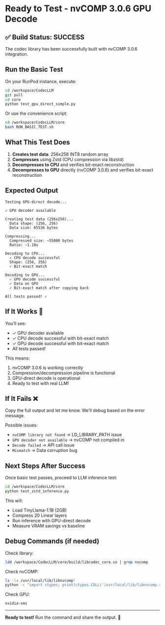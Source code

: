 # Ready to Test - nvCOMP 3.0.6 GPU Decode

## ✅ Build Status: SUCCESS

The codec library has been successfully built with nvCOMP 3.0.6 integration.

## Run the Basic Test

On your RunPod instance, execute:

```bash
cd /workspace/CodecLLM
git pull
cd core
python test_gpu_direct_simple.py
```

Or use the convenience script:

```bash
cd /workspace/CodecLLM/core
bash RUN_BASIC_TEST.sh
```

## What This Test Does

1. **Creates test data**: 256x256 INT8 random array
2. **Compresses** using Zstd (CPU compression via libzstd)
3. **Decompresses to CPU** and verifies bit-exact reconstruction
4. **Decompresses to GPU** directly (nvCOMP 3.0.6) and verifies bit-exact reconstruction

## Expected Output

```
Testing GPU-direct decode...

✓ GPU decoder available

Creating test data (256x256)...
  Data shape: (256, 256)
  Data size: 65536 bytes

Compressing...
  Compressed size: ~55000 bytes
  Ratio: ~1.18x

Decoding to CPU...
  ✓ CPU decode successful
  Shape: (256, 256)
  ✓ Bit-exact match

Decoding to GPU...
  ✓ GPU decode successful
  ✓ Data on GPU
  ✓ Bit-exact match after copying back

All tests passed! ✓
```

## If It Works 🎉

You'll see:
- ✓ GPU decoder available
- ✓ CPU decode successful with bit-exact match
- ✓ GPU decode successful with bit-exact match
- All tests passed!

This means:
1. nvCOMP 3.0.6 is working correctly
2. Compression/decompression pipeline is functional
3. GPU-direct decode is operational
4. Ready to test with real LLM!

## If It Fails ❌

Copy the full output and let me know. We'll debug based on the error message.

Possible issues:
- `nvCOMP library not found` → LD_LIBRARY_PATH issue
- `GPU decoder not available` → nvCOMP not compiled in
- `Decode failed` → API call issue
- `Mismatch` → Data corruption bug

## Next Steps After Success

Once basic test passes, proceed to LLM inference test:

```bash
cd /workspace/CodecLLM/core
python test_zstd_inference.py
```

This will:
- Load TinyLlama-1.1B (2GB)
- Compress 20 Linear layers
- Run inference with GPU-direct decode
- Measure VRAM savings vs baseline

## Debug Commands (if needed)

Check library:
```bash
ldd /workspace/CodecLLM/core/build/libcodec_core.so | grep nvcomp
```

Check nvCOMP:
```bash
ls -la /usr/local/lib/libnvcomp*
python -c "import ctypes; print(ctypes.CDLL('/usr/local/lib/libnvcomp.so'))"
```

Check GPU:
```bash
nvidia-smi
```

---

**Ready to test!** Run the command and share the output. 🚀

